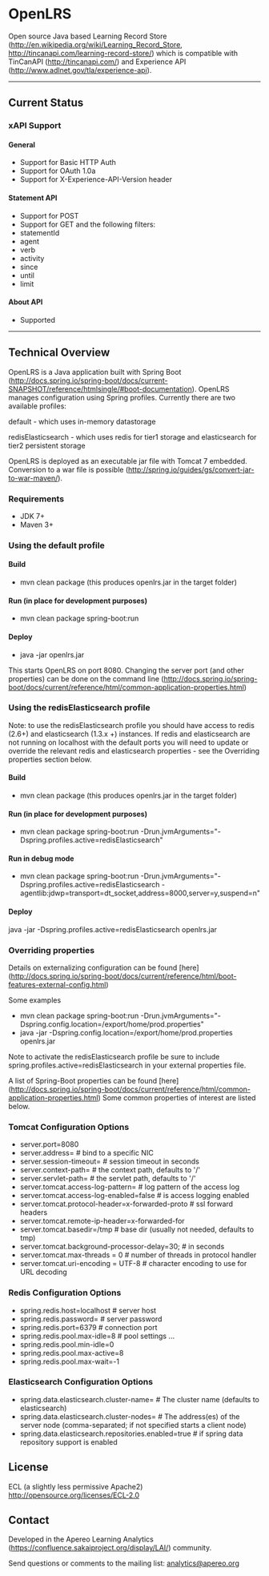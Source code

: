 OpenLRS
=======
Open source Java based Learning Record Store (http://en.wikipedia.org/wiki/Learning_Record_Store, http://tincanapi.com/learning-record-store/) which is compatible with TinCanAPI (http://tincanapi.com/) and Experience API (http://www.adlnet.gov/tla/experience-api).

*************************************************************************************
Current Status
----------------
### xAPI Support

#### General
* Support for Basic HTTP Auth
* Support for OAuth 1.0a 
* Support for X-Experience-API-Version header

#### Statement API
* Support for POST
* Support for GET and the following filters:
 * statementId
 * agent
 * verb
 * activity
 * since
 * until
 * limit
 
#### About API
* Supported

*************************************************************************************
## Technical Overview
OpenLRS is a Java application built with Spring Boot (http://docs.spring.io/spring-boot/docs/current-SNAPSHOT/reference/htmlsingle/#boot-documentation). OpenLRS manages configuration using Spring profiles. Currently there are two available profiles:

default - which uses in-memory datastorage

redisElasticsearch - which uses redis for tier1 storage and elasticsearch for tier2 persistent storage

OpenLRS is deployed as an executable jar file with Tomcat 7 embedded. Conversion to a war file is possible (http://spring.io/guides/gs/convert-jar-to-war-maven/).

### Requirements
* JDK 7+
* Maven 3+

### Using the default profile
#### Build
* mvn clean package (this produces openlrs.jar in the target folder)

#### Run (in place for development purposes)
* mvn clean package spring-boot:run

#### Deploy
* java -jar openlrs.jar

This starts OpenLRS on port 8080. Changing the server port (and other properties) can be done on the command line (http://docs.spring.io/spring-boot/docs/current/reference/html/common-application-properties.html)

### Using the redisElasticsearch profile

Note: to use the redisElasticsearch profile you should have access to redis (2.6+) and elasticsearch (1.3.x +) instances. If redis and elasticsearch are not running on localhost with the default ports you will need to update or override the relevant redis and elasticsearch properties - see the Overriding properties section below.

#### Build
* mvn clean package (this produces openlrs.jar in the target folder)

#### Run (in place for development purposes)
* mvn clean package spring-boot:run -Drun.jvmArguments="-Dspring.profiles.active=redisElasticsearch"

#### Run in debug mode
* mvn clean package spring-boot:run -Drun.jvmArguments="-Dspring.profiles.active=redisElasticsearch -agentlib:jdwp=transport=dt_socket,address=8000,server=y,suspend=n"


#### Deploy
java -jar -Dspring.profiles.active=redisElasticsearch openlrs.jar

### Overriding properties

Details on externalizing configuration can be found [here] (http://docs.spring.io/spring-boot/docs/current/reference/html/boot-features-external-config.html)

Some examples

* mvn clean package spring-boot:run -Drun.jvmArguments="-Dspring.config.location=/export/home/prod.properties"
* java -jar -Dspring.config.location=/export/home/prod.properties openlrs.jar

Note to activate the redisElasticsearch profile be sure to include spring.profiles.active=redisElasticsearch in your external properties file. 

A list of Spring-Boot properties can be found [here] (http://docs.spring.io/spring-boot/docs/current/reference/html/common-application-properties.html) Some common properties of interest are listed below.

### Tomcat Configuration Options
* server.port=8080
* server.address= # bind to a specific NIC
* server.session-timeout= # session timeout in seconds
* server.context-path= # the context path, defaults to '/'
* server.servlet-path= # the servlet path, defaults to '/'
* server.tomcat.access-log-pattern= # log pattern of the access log
* server.tomcat.access-log-enabled=false # is access logging enabled
* server.tomcat.protocol-header=x-forwarded-proto # ssl forward headers
* server.tomcat.remote-ip-header=x-forwarded-for
* server.tomcat.basedir=/tmp # base dir (usually not needed, defaults to tmp)
* server.tomcat.background-processor-delay=30; # in seconds
* server.tomcat.max-threads = 0 # number of threads in protocol handler
* server.tomcat.uri-encoding = UTF-8 # character encoding to use for URL decoding

### Redis Configuration Options
* spring.redis.host=localhost # server host
* spring.redis.password= # server password
* spring.redis.port=6379 # connection port
* spring.redis.pool.max-idle=8 # pool settings ...
* spring.redis.pool.min-idle=0
* spring.redis.pool.max-active=8
* spring.redis.pool.max-wait=-1

### Elasticsearch Configuration Options
* spring.data.elasticsearch.cluster-name= # The cluster name (defaults to elasticsearch)
* spring.data.elasticsearch.cluster-nodes= # The address(es) of the server node (comma-separated; if not specified starts a client node)
* spring.data.elasticsearch.repositories.enabled=true # if spring data repository support is enabled

License
-------
ECL (a slightly less permissive Apache2)
http://opensource.org/licenses/ECL-2.0

Contact
-------
Developed in the Apereo Learning Analytics (https://confluence.sakaiproject.org/display/LAI/) community.

Send questions or comments to the mailing list: analytics@apereo.org
